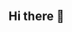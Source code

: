 ## Hi there 👋

<!--
**Poorvitha-A/Poorvitha-A** is a ✨ _special_ ✨ repository because its `README.md` (this file) appears on your GitHub profile.

Here are some ideas to get you started:

- 🔭 I’m currently studying in JNTUACEA btech in ece branch 
- 🌱 I’m currently learning electronics and communication engineering 
- 👯 I’m looking to collaborate on doing projects
- 🤔 I’m looking for help with learning to do projects
- 💬 Ask me about ...
- 📫 How to reach me: on my mail
- 😄 Pronouns: her
- ⚡ Fun fact: ...
-->
